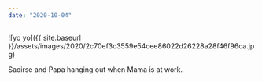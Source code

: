 ```yaml
---
date: "2020-10-04"
---
```


![yo yo]({{ site.baseurl }}/assets/images/2020/2c70ef3c3559e54cee86022d26228a28f46f96ca.jpg)

Saoirse and Papa hanging out when Mama is at work.
